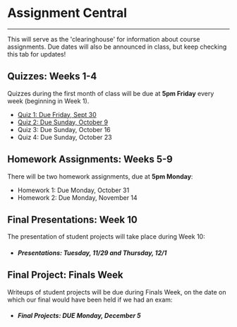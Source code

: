 # Assignment Central
---------------------

This will serve as the 'clearinghouse' for information about course assignments. Due dates will also be announced in class, but keep checking this tab for updates!

## __Quizzes: Weeks 1-4__

Quizzes during the first month of class will be due at __5pm Friday__ every week (beginning in Week 1).

* [Quiz 1: Due Friday, Sept 30](https://docs.google.com/forms/d/e/1FAIpQLSfDJUqzpsVZgE39wmgAana2lP1snJGJsFwqOIsxY_dAutG4Ng/viewform?usp=sf_link)
* [Quiz 2: Due Sunday, October 9]()
* Quiz 3: Due Sunday, October 16
* Quiz 4: Due Sunday, October 23


## __Homework Assignments: Weeks 5-9__

There will be two homework assignments, due at __5pm Monday__:
* Homework 1: Due Monday, October 31
* Homework 2: Due Monday, November 14


## __Final Presentations: Week 10__

The presentation of student projects will take place during Week 10:

* #### _Presentations: Tuesday, 11/29 and Thursday, 12/1_

## __Final Project: Finals Week__

Writeups of student projects will be due during Finals Week, on the date on which our final would have been held if we had an exam:

* #### _Final Projects: DUE Monday, December 5_
